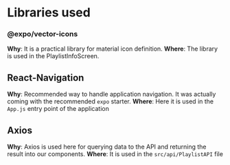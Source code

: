 # Libraries used

### @expo/vector-icons

**Why**: It is a practical library for material icon definition.
**Where**: The library is used in the PlaylistInfoScreen.

## React-Navigation

**Why**: Recommended way to handle application navigation. It was actually coming with the recommended `expo` starter.
**Where**: Here it is used in the `App.js` entry point of the application

## Axios

**Why**: Axios is used here for querying data to the API and returning the result into our components.
**Where**: It is used in the `src/api/PlaylistAPI` file

